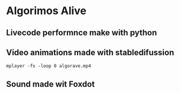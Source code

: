 # Algorimos Alive

## Livecode performnce make with python

## Video animations made with stabledifussion 

~~~
mplayer -fs -loop 0 algorave.mp4
~~~

## Sound made wit Foxdot 
